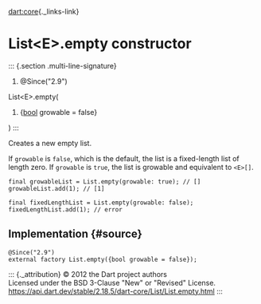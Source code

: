[dart:core](../../dart-core/dart-core-library){._links-link}

List\<E\>.empty constructor
===========================

::: {.section .multi-line-signature}
<div>

1.  \@Since(\"2.9\")

</div>

List\<E\>.empty(

1.  {[bool](../bool-class) growable = false}

)
:::

Creates a new empty list.

If `growable` is `false`, which is the default, the list is a
fixed-length list of length zero. If `growable` is `true`, the list is
growable and equivalent to `<E>[]`.

``` {.language-dart data-language="dart"}
final growableList = List.empty(growable: true); // []
growableList.add(1); // [1]

final fixedLengthList = List.empty(growable: false);
fixedLengthList.add(1); // error
```

Implementation {#source}
--------------

``` {.language-dart data-language="dart"}
@Since("2.9")
external factory List.empty({bool growable = false});
```

::: {._attribution}
© 2012 the Dart project authors\
Licensed under the BSD 3-Clause \"New\" or \"Revised\" License.\
<https://api.dart.dev/stable/2.18.5/dart-core/List/List.empty.html>
:::
